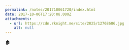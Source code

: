 ```yaml
---
permalink: /notes/201710061720/index.html
date: 2017-10-06T17:20:08.000Z
attachments:
  - url: https://cdn.rknight.me/site/2025/12768686.jpg
    alt: null
---
```


🏚
